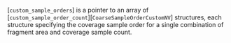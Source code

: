 [`custom_sample_orders`] is a pointer to an array of
[`custom_sample_order_count`][`CoarseSampleOrderCustomNV`]
structures, each structure specifying the coverage sample order for a
single combination of fragment area and coverage sample count.